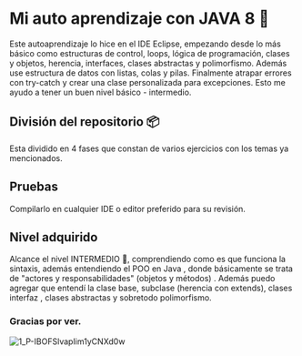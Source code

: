 # Mi auto aprendizaje con JAVA 8 🚀

Este autoaprendizaje lo hice en el IDE Eclipse, empezando desde lo más básico como estructuras de control, loops, lógica de programación, clases y objetos, herencia, interfaces, clases abstractas y polimorfismo.
Además use estructura de datos con listas, colas y pilas. Finalmente atrapar errores con try-catch y crear una clase personalizada para excepciones.
Esto me ayudo a tener un buen nivel básico - intermedio.

## División del repositorio 📦

Esta dividido en 4 fases que constan de varios ejercicios con los temas ya mencionados.

## Pruebas

Compilarlo en cualquier IDE o editor preferido para su revisión.

## Nivel adquirido

Alcance el nivel INTERMEDIO 💪, comprendiendo como es que funciona la sintaxis, además entendiendo el POO en Java , donde básicamente se trata de "actores y responsabilidades" (objetos y métodos) . Además puedo agregar que entendí la clase base, subclase (herencia con extends), clases interfaz , clases abstractas y sobretodo polimorfismo.

### Gracias por ver.

![1_P-IBOFSlvapIim1yCNXd0w](https://github.com/user-attachments/assets/4801a2ab-0d8a-471b-96e0-ffac6eabe7a7)
